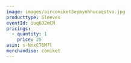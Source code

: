 ```yaml
---
image: images/aircomiket3eymynhhucaqstvx.jpg
producttype: Sleeves
eventId: iuq6O2mCN
pricings:
  - quantity: 1
    price: 25
asin: s-NnxCT6M7l
merchandise: comiket
---
```

